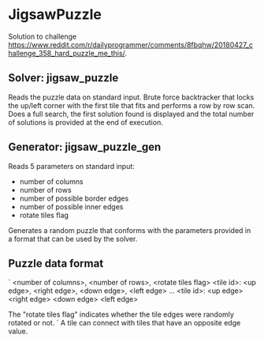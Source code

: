 # JigsawPuzzle

Solution to challenge https://www.reddit.com/r/dailyprogrammer/comments/8fbqhw/20180427_challenge_358_hard_puzzle_me_this/.

## Solver: jigsaw_puzzle

Reads the puzzle data on standard input. Brute force backtracker that locks the up/left corner with the first tile that fits and performs a row by row scan. Does a full search, the first solution found is displayed and the total number of solutions is provided at the end of execution.

## Generator: jigsaw_puzzle_gen

Reads 5 parameters on standard input:
- number of columns
- number of rows
- number of possible border edges
- number of possible inner edges
- rotate tiles flag

Generates a random puzzle that conforms with the parameters provided in a format that can be used by the solver.

## Puzzle data format
`
\<number of columns\>, \<number of rows\>, \<rotate tiles flag\>
\<tile id\>: \<up edge\>, \<right edge\>, \<down edge\>, \<left edge\>
...
\<tile id\>: \<up edge\> \<right edge\> \<down edge\> \<left edge\>

The "rotate tiles flag" indicates whether the tile edges were randomly rotated or not.
`
A tile can connect with tiles that have an opposite edge value.
